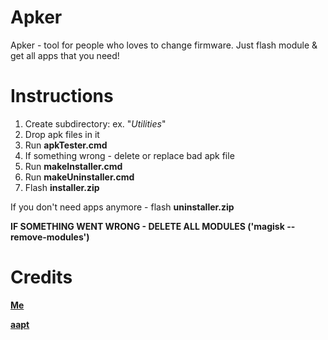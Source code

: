 # Apker
Apker - tool for people who loves to change firmware. Just flash module &amp; get all apps that you need!

# Instructions
1. Create subdirectory: ex. "*Utilities*"
2. Drop apk files in it
3. Run **apkTester.cmd**
4. If something wrong - delete or replace bad apk file
5. Run **makeInstaller.cmd**
6. Run **makeUninstaller.cmd**
7. Flash **installer.zip**

If you don't need apps anymore - flash **uninstaller.zip**

**IF SOMETHING WENT WRONG - DELETE ALL MODULES ('magisk --remove-modules')**
# Credits

[**Me**](https://github.com/AlexeyZavar)

[**aapt**](https://developer.android.com/studio/command-line/aapt2)

